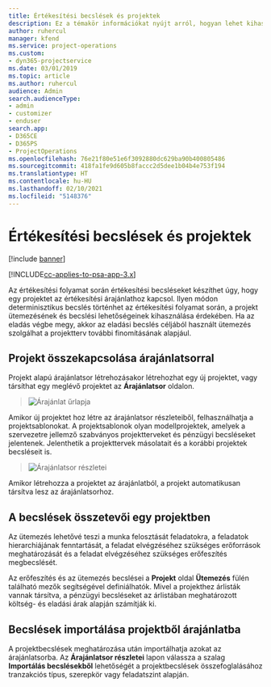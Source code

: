 ```yaml
---
title: Értékesítési becslések és projektek
description: Ez a témakör információkat nyújt arról, hogyan lehet kihasználni az ütemezést és a becsléseket az értékesítési folyamatban.
author: ruhercul
manager: kfend
ms.service: project-operations
ms.custom:
- dyn365-projectservice
ms.date: 03/01/2019
ms.topic: article
ms.author: ruhercul
audience: Admin
search.audienceType:
- admin
- customizer
- enduser
search.app:
- D365CE
- D365PS
- ProjectOperations
ms.openlocfilehash: 76e21f80e51e6f3092880dc629ba90b400805486
ms.sourcegitcommit: 418fa1fe9d605b8faccc2d5dee1b04b4e753f194
ms.translationtype: HT
ms.contentlocale: hu-HU
ms.lasthandoff: 02/10/2021
ms.locfileid: "5148376"
---
```

# <a name="sales-estimates-and-projects"></a>Értékesítési becslések és projektek

[!include [banner](../includes/psa-now-project-operations.md)]

[!INCLUDE[cc-applies-to-psa-app-3.x](../includes/cc-applies-to-psa-app-3x.md)]

Az értékesítési folyamat során értékesítési becsléseket készíthet úgy, hogy egy projektet az értékesítési árajánlathoz kapcsol. Ilyen módon determinisztikus becslés történhet az értékesítési folyamat során, a projekt ütemezésének és becslési lehetőségeinek kihasználása érdekében. Ha az eladás végbe megy, akkor az eladási becslés céljából használt ütemezés szolgálhat a projektterv további finomításának alapjául.

## <a name="linking-a-project-to-a-quote-line"></a>Projekt összekapcsolása árajánlatsorral

Projekt alapú árajánlatsor létrehozásakor létrehozhat egy új projektet, vagy társíthat egy meglévő projektet az **Árajánlatsor** oldalon. 

> ![Árajánlat űrlapja](media/project-8.png)
 
Amikor új projektet hoz létre az árajánlatsor részleteiből, felhasználhatja a projektsablonokat. A projektsablonok olyan modellprojektek, amelyek a szervezetre jellemző szabványos projektterveket és pénzügyi becsléseket jelentenek. Jelenthetik a projekttervek másolatait és a korábbi projektek becsléseit is.

> ![Árajánlatsor részletei](media/project-9.png)
  
Amikor létrehozza a projektet az árajánlatból, a projekt automatikusan társítva lesz az árajánlatsorhoz.

## <a name="components-of-estimates-in-a-project"></a>A becslések összetevői egy projektben

Az ütemezés lehetővé teszi a munka felosztását feladatokra, a feladatok hierarchiájának fenntartását, a feladat elvégzéséhez szükséges erőforrások meghatározását és a feladat elvégzéséhez szükséges erőfeszítés megbecslését.

Az erőfeszítés és az ütemezés becslései a **Projekt** oldal **Ütemezés** fülén található mezők segítségével definiálhatók. Mivel a projekthez árlisták vannak társítva, a pénzügyi becsléseket az árlistában meghatározott költség- és eladási árak alapján számítják ki.

## <a name="importing-estimates-from-a-project-into-a-quote"></a>Becslések importálása projektből árajánlatba

A projektbecslések meghatározása után importálhatja azokat az árajánlatsorba. Az **Árajánlatsor részletei** lapon válassza a szalag **Importálás becslésekből** lehetőségét a projektbecslések összefoglalásához tranzakciós típus, szerepkör vagy feladatszint alapján.
